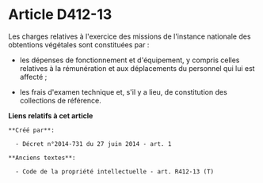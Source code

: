 # Article D412-13

Les charges relatives à l'exercice des missions de l'instance nationale des obtentions végétales sont constituées par : 

- les dépenses de fonctionnement et d'équipement, y compris celles relatives à la rémunération et aux déplacements du
personnel qui lui est affecté ; 

- les frais d'examen technique et, s'il y a lieu, de constitution des collections de référence.

**Liens relatifs à cet article**

	**Créé par**:

	  - Décret n°2014-731 du 27 juin 2014 - art. 1

	**Anciens textes**:

	  - Code de la propriété intellectuelle - art. R412-13 (T)
